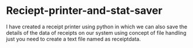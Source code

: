 # Reciept-printer-and-stat-saver
I have created a receipt printer using python in which we can also save the details of the data of receipts on our system using concept of file handling just you need to create a text file named as receiptdata.
